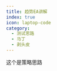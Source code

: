 ```yaml
---
title: 趋势EA讲解
index: true
icon: laptop-code
category:
  - 测试思路
  - 马丁
  - 剥头皮
---
```


<Catalog />

这个是策略思路


